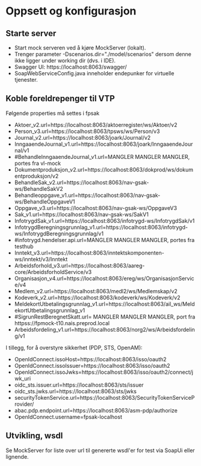 Oppsett og konfigurasjon
====

Starte server
----
* Start mock serveren ved å kjøre MockServer (lokalt).
* Trenger parameter -Dscenarios.dir="./model/scenarios" dersom denne ikke ligger under working dir (dvs. i IDE).
* Swagger UI: https://localhost:8063/swagger/
* SoapWebServiceConfig.java inneholder endepunker for virtuelle tjenester.

Koble foreldrepenger til VTP
------

Følgende properties må settes i fpsak

* Aktoer_v2.url=https://localhost:8063/aktoerregister/ws/Aktoer/v2
* Person_v3.url=https://localhost:8063/tpsws/ws/Person/v3
* Journal_v2.url=https://localhost:8063/joark/Journal/v2
* InngaaendeJournal_v1.url=https://localhost:8063/joark/InngaaendeJournal/v1
* #BehandleInngaaendeJournal_v1.url=MANGLER MANGLER MANGLER, portes fra vl-mock
* Dokumentproduksjon_v2.url=https://localhost:8063/dokprod/ws/dokumentproduksjon/v2
* BehandleSak_v2.url=https://localhost:8063/nav-gsak-ws/BehandleSakV2
* Behandleoppgave_v1.url=https://localhost:8063/nav-gsak-ws/BehandleOppgaveV1
* Oppgave_v3.url=https://localhost:8063/nav-gsak-ws/OppgaveV3
* Sak_v1.url=https://localhost:8063/nav-gsak-ws/SakV1
* InfotrygdSak_v1.url=https://localhost:8063/infotrygd-ws/InfotrygdSak/v1
* InfotrygdBeregningsgrunnlag_v1.url=https://localhost:8063/infotrygd-ws/InfotrygdBeregningsgrunnlag/v1
* #infotrygd.hendelser.api.url=MANGLER MANGLER MANGLER, portes fra testhub
* Inntekt_v3.url=https://localhost:8063/inntektskomponenten-ws/inntekt/v3/Inntekt
* Arbeidsforhold_v3.url=https://localhost:8063/aareg-core/ArbeidsforholdService/v3
* Organisasjon_v4.url=https://localhost:8063/ereg/ws/OrganisasjonService/v4
* Medlem_v2.url=https://localhost:8063/medl2/ws/Medlemskap/v2
* Kodeverk_v2.url=https://localhost:8063/kodeverk/ws/Kodeverk/v2
* MeldekortUtbetalingsgrunnlag_v1.url=https://localhost:8063/ail_ws/MeldekortUtbetalingsgrunnlag_v1
* #SigrunRestBeregnetSkatt.url= MANGLER MANGLER MANGLER, port fra httpss://fpmock-t10.nais.preprod.local
* Arbeidsfordeling_v1.url=https://localhost:8063/norg2/ws/Arbeidsfordeling/v1

I tillegg, for å overstyre sikkerhet (PDP, STS, OpenAM):
* OpenIdConnect.issoHost=https://localhost:8063/isso/oauth2
* OpenIdConnect.issoIssuer=https://localhost:8063/isso/oauth2
* OpenIdConnect.issoJwks=https://localhost:8063/isso/oauth2/connect/jwk_uri
* oidc_sts.issuer.url=https://localhost:8063/sts/issuer
* oidc_sts.jwks.url=https://localhost:8063/sts/jwks
* securityTokenService.url=https://localhost:8063/SecurityTokenServiceProvider/
* abac.pdp.endpoint.url=https://localhost:8063/asm-pdp/authorize
* OpenIdConnect.username=fpsak-localhost


Utvikling, wsdl
----
Se MockServer for liste over url til genererte wsdl'er for test via SoapUi eller lignende.
